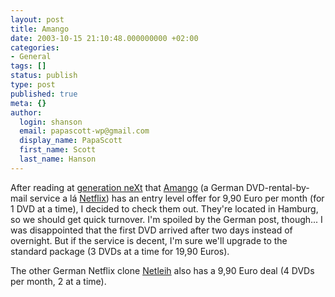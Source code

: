 ```yaml
---
layout: post
title: Amango
date: 2003-10-15 21:10:48.000000000 +02:00
categories:
- General
tags: []
status: publish
type: post
published: true
meta: {}
author:
  login: shanson
  email: papascott-wp@gmail.com
  display_name: PapaScott
  first_name: Scott
  last_name: Hanson
---
```

<p>After reading at <a title="generation neXt ____ Weblog -- Story: DVDs leihen" href="http://www.x-ploration.de/weblog_1384.php">generation neXt</a> that  <a href="http://www.amango.de/">Amango</a> (a German DVD-rental-by-mail service a lá <a href="http://www.netflix.com/">Netflix</a>) has an entry level offer for 9,90 Euro per month (for 1 DVD at a time), I decided to check them out. They're located in Hamburg, so we should get quick turnover. I'm spoiled by the German post, though... I was disappointed that the first DVD arrived after two days instead of overnight. But if the service is decent, I'm sure we'll upgrade to the standard package (3 DVDs at a time for 19,90 Euros).</p>
<p>The other German Netflix clone <a href="http://www.netleih.de/">Netleih</a> also has a 9,90 Euro deal (4 DVDs per month, 2 at a time).</p>
